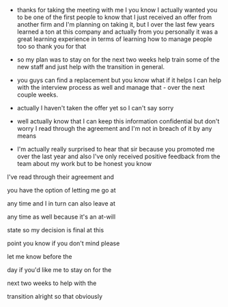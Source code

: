 - thanks for taking the meeting with me I you know I actually wanted you to be one of the first people to know that I just received an offer from another firm and I'm planning on taking it, but I over the last few years learned a ton at this company and actually from you personally it was a great learning experience in terms of learning how to manage people too so thank you for that 

- so my plan was to stay on for the next two weeks help train some of the new staff and just help with the transition in general.
-  you guys can find a replacement but you know what if it helps I can help with the interview process as well and manage that - over the next couple weeks.

- actually I haven't taken the offer yet so I can't say sorry 

- well actually know that I can keep this information confidential but don't worry I read through the agreement and I'm not
 in breach of it by any means

- I'm actually really surprised to hear that sir because you promoted me over the last year and also I've only received positive feedback from the team about my work but to be honest you know

I've read through their agreement and

you have the option of letting me go at

any time and I in turn can also leave at

any time as well because it's an at-will

state so my decision is final at this

point you know if you don't mind please

let me know before the

day if you'd like me to stay on for the

next two weeks to help with the

transition alright so that obviously
<!--stackedit_data:
eyJoaXN0b3J5IjpbMjA4NTY1Njc4MV19
-->